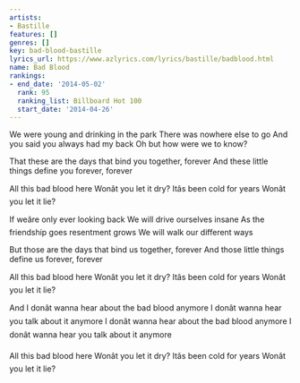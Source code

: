 ```yaml
---
artists:
- Bastille
features: []
genres: []
key: bad-blood-bastille
lyrics_url: https://www.azlyrics.com/lyrics/bastille/badblood.html
name: Bad Blood
rankings:
- end_date: '2014-05-02'
  rank: 95
  ranking_list: Billboard Hot 100
  start_date: '2014-04-26'
---
```


We were young and drinking in the park
There was nowhere else to go
And you said you always had my back
Oh but how were we to know?

That these are the days that bind you together, forever
And these little things define you forever, forever

All this bad blood here
Wonât you let it dry?
Itâs been cold for years
Wonât you let it lie?

If weâre only ever looking back
We will drive ourselves insane
As the friendship goes resentment grows
We will walk our different ways

But those are the days that bind us together, forever
And those little things define us forever, forever

All this bad blood here
Wonât you let it dry?
Itâs been cold for years
Wonât you let it lie?

And I donât wanna hear about the bad blood anymore
I donât wanna hear you talk about it anymore
I donât wanna hear about the bad blood anymore
I donât wanna hear you talk about it anymore

All this bad blood here
Wonât you let it dry?
Itâs been cold for years
Wonât you let it lie?



